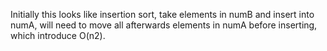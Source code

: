 
Initially this looks like insertion sort, take elements in numB and insert into numA, will need to move all afterwards elements in numA before inserting, which introduce O(n2).  

